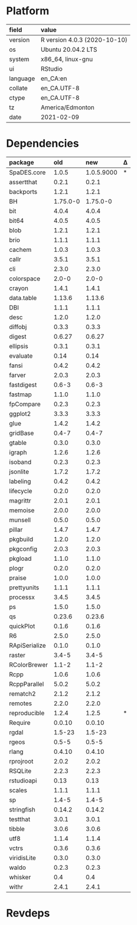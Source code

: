 # Platform

|field    |value                        |
|:--------|:----------------------------|
|version  |R version 4.0.3 (2020-10-10) |
|os       |Ubuntu 20.04.2 LTS           |
|system   |x86_64, linux-gnu            |
|ui       |RStudio                      |
|language |en_CA:en                     |
|collate  |en_CA.UTF-8                  |
|ctype    |en_CA.UTF-8                  |
|tz       |America/Edmonton             |
|date     |2021-02-09                   |

# Dependencies

|package       |old      |new        |Δ  |
|:-------------|:--------|:----------|:--|
|SpaDES.core   |1.0.5    |1.0.5.9000 |*  |
|assertthat    |0.2.1    |0.2.1      |   |
|backports     |1.2.1    |1.2.1      |   |
|BH            |1.75.0-0 |1.75.0-0   |   |
|bit           |4.0.4    |4.0.4      |   |
|bit64         |4.0.5    |4.0.5      |   |
|blob          |1.2.1    |1.2.1      |   |
|brio          |1.1.1    |1.1.1      |   |
|cachem        |1.0.3    |1.0.3      |   |
|callr         |3.5.1    |3.5.1      |   |
|cli           |2.3.0    |2.3.0      |   |
|colorspace    |2.0-0    |2.0-0      |   |
|crayon        |1.4.1    |1.4.1      |   |
|data.table    |1.13.6   |1.13.6     |   |
|DBI           |1.1.1    |1.1.1      |   |
|desc          |1.2.0    |1.2.0      |   |
|diffobj       |0.3.3    |0.3.3      |   |
|digest        |0.6.27   |0.6.27     |   |
|ellipsis      |0.3.1    |0.3.1      |   |
|evaluate      |0.14     |0.14       |   |
|fansi         |0.4.2    |0.4.2      |   |
|farver        |2.0.3    |2.0.3      |   |
|fastdigest    |0.6-3    |0.6-3      |   |
|fastmap       |1.1.0    |1.1.0      |   |
|fpCompare     |0.2.3    |0.2.3      |   |
|ggplot2       |3.3.3    |3.3.3      |   |
|glue          |1.4.2    |1.4.2      |   |
|gridBase      |0.4-7    |0.4-7      |   |
|gtable        |0.3.0    |0.3.0      |   |
|igraph        |1.2.6    |1.2.6      |   |
|isoband       |0.2.3    |0.2.3      |   |
|jsonlite      |1.7.2    |1.7.2      |   |
|labeling      |0.4.2    |0.4.2      |   |
|lifecycle     |0.2.0    |0.2.0      |   |
|magrittr      |2.0.1    |2.0.1      |   |
|memoise       |2.0.0    |2.0.0      |   |
|munsell       |0.5.0    |0.5.0      |   |
|pillar        |1.4.7    |1.4.7      |   |
|pkgbuild      |1.2.0    |1.2.0      |   |
|pkgconfig     |2.0.3    |2.0.3      |   |
|pkgload       |1.1.0    |1.1.0      |   |
|plogr         |0.2.0    |0.2.0      |   |
|praise        |1.0.0    |1.0.0      |   |
|prettyunits   |1.1.1    |1.1.1      |   |
|processx      |3.4.5    |3.4.5      |   |
|ps            |1.5.0    |1.5.0      |   |
|qs            |0.23.6   |0.23.6     |   |
|quickPlot     |0.1.6    |0.1.6      |   |
|R6            |2.5.0    |2.5.0      |   |
|RApiSerialize |0.1.0    |0.1.0      |   |
|raster        |3.4-5    |3.4-5      |   |
|RColorBrewer  |1.1-2    |1.1-2      |   |
|Rcpp          |1.0.6    |1.0.6      |   |
|RcppParallel  |5.0.2    |5.0.2      |   |
|rematch2      |2.1.2    |2.1.2      |   |
|remotes       |2.2.0    |2.2.0      |   |
|reproducible  |1.2.4    |1.2.5      |*  |
|Require       |0.0.10   |0.0.10     |   |
|rgdal         |1.5-23   |1.5-23     |   |
|rgeos         |0.5-5    |0.5-5      |   |
|rlang         |0.4.10   |0.4.10     |   |
|rprojroot     |2.0.2    |2.0.2      |   |
|RSQLite       |2.2.3    |2.2.3      |   |
|rstudioapi    |0.13     |0.13       |   |
|scales        |1.1.1    |1.1.1      |   |
|sp            |1.4-5    |1.4-5      |   |
|stringfish    |0.14.2   |0.14.2     |   |
|testthat      |3.0.1    |3.0.1      |   |
|tibble        |3.0.6    |3.0.6      |   |
|utf8          |1.1.4    |1.1.4      |   |
|vctrs         |0.3.6    |0.3.6      |   |
|viridisLite   |0.3.0    |0.3.0      |   |
|waldo         |0.2.3    |0.2.3      |   |
|whisker       |0.4      |0.4        |   |
|withr         |2.4.1    |2.4.1      |   |

# Revdeps

